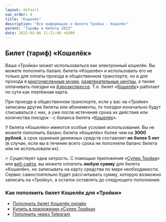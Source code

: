 ```yaml
---
layout: default
nav_order: 4
title: "Кошелёк"
description: "Вся информация о билете Тройка - Кошелёк"
parent: "Тарифы и билеты 2022"
date: 2022-05-06 11:21:00 +0300
---
```


## Билет (тариф) «Кошелёк»

Ваша «Тройка» может использоваться как электронный кошелёк. Вы можете пополнять баланс
билета «Кошелёк» и использовать его не только для оплаты проезда в общественном транспорте,
но и для прохода в [многочисленные музеи](/troika/services/museums/), [развлекательные центры](/troika/services/entertainment/),
а также оплачивать поездки на [Аэроэкспрессе](/troika/services/aeroexpress/). Т.е. билет «[Кошелёк](/troika/tickets/purse/)»
работает по сути как платёжная карта.

При проезде в общественном транспорте, если у вас на «Тройке» записаны другие билеты или абонементы,
то поездки изначально будут списываться с них, а уже после истечения срока их действия или количества
поездок - с баланса билета «[Кошелёк](/troika/tickets/purse/)».

У билета «Кошелёк» имеются особые условия использования. Вы не можете пополнить баланс билета
«Кошелёк» более чем на **3000 рублей**, а срок хранения денежных средств составляет **не более 5 лет**
(в случае, если вы в течение всего срока не пополняли баланс билета или не использовали их).

:fire: Существует одна хитрость. С помощью приложения «[Супер Тройка](/troika/apps/)» или [веб-сайта](https://supertroika.ru/tariffs/2231), вы можете оплатить **любую сумму**
для билета «Кошелёк», но записывать на карту средства по мере необходимости. Сервис самостоятельно
будет рассчитывать сумму, которую возможно записать на «Тройку», а остаток оставлять до следующего пополнения.

### Как пополнить билет Кошелёк для «Тройки»

- [Пополнить билет Кошелёк онлайн](https://supertroika.ru/tariffs/2231)
- [Купить в приложении «Супер Тройка»](/troika/apps/)
- [Пополнить через Telegram](https://t.me/SuperTroikaBot/)
